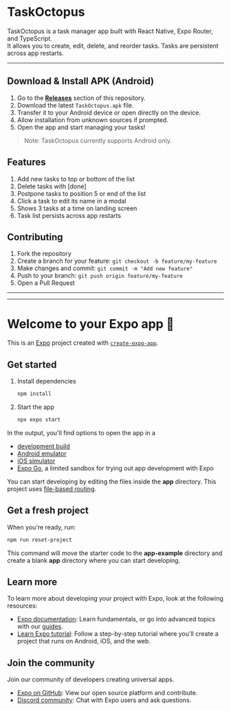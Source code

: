 # TaskOctopus

TaskOctopus is a task manager app built with React Native, Expo Router, and TypeScript.  
It allows you to create, edit, delete, and reorder tasks. Tasks are persistent across app restarts.

---

## Download & Install APK (Android)
1. Go to the **[Releases](https://github.com/dishajk/TaskOctopus/releases)** section of this repository.  
2. Download the latest `TaskOctopus.apk` file.  
3. Transfer it to your Android device or open directly on the device.  
4. Allow installation from unknown sources if prompted.  
5. Open the app and start managing your tasks!

> Note: TaskOctopus currently supports Android only.

## Features
1. Add new tasks to top or bottom of the list
2. Delete tasks with [done]
3. Postpone tasks to position 5 or end of the list
4. Click a task to edit its name in a modal
5. Shows 3 tasks at a time on landing screen
6. Task list persists across app restarts

## Contributing

1. Fork the repository
2. Create a branch for your feature: `git checkout -b feature/my-feature`
3. Make changes and commit: `git commit -m "Add new feature"`
4. Push to your branch: `git push origin feature/my-feature`
5. Open a Pull Request

---
---

# Welcome to your Expo app 👋

This is an [Expo](https://expo.dev) project created with [`create-expo-app`](https://www.npmjs.com/package/create-expo-app).

## Get started

1. Install dependencies

   ```bash
   npm install
   ```

2. Start the app

   ```bash
   npx expo start
   ```

In the output, you'll find options to open the app in a

- [development build](https://docs.expo.dev/develop/development-builds/introduction/)
- [Android emulator](https://docs.expo.dev/workflow/android-studio-emulator/)
- [iOS simulator](https://docs.expo.dev/workflow/ios-simulator/)
- [Expo Go](https://expo.dev/go), a limited sandbox for trying out app development with Expo

You can start developing by editing the files inside the **app** directory. This project uses [file-based routing](https://docs.expo.dev/router/introduction).

## Get a fresh project

When you're ready, run:

```bash
npm run reset-project
```

This command will move the starter code to the **app-example** directory and create a blank **app** directory where you can start developing.

## Learn more

To learn more about developing your project with Expo, look at the following resources:

- [Expo documentation](https://docs.expo.dev/): Learn fundamentals, or go into advanced topics with our [guides](https://docs.expo.dev/guides).
- [Learn Expo tutorial](https://docs.expo.dev/tutorial/introduction/): Follow a step-by-step tutorial where you'll create a project that runs on Android, iOS, and the web.

## Join the community

Join our community of developers creating universal apps.

- [Expo on GitHub](https://github.com/expo/expo): View our open source platform and contribute.
- [Discord community](https://chat.expo.dev): Chat with Expo users and ask questions.
